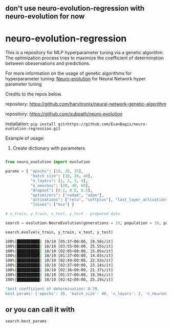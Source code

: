 ## don't use neuro-evolution-regression with neuro-evolution for now

# neuro-evolution-regression

This is a repository for MLP hyperparameter tuning via a genetic algorithm. The optimization process tries to maximize the coefficient of determination between obeservations and predictions.

For more information on the usage of genetic algorithms for hyperparameter tuning:
[Neuro-evolution]('https://en.wikipedia.org/wiki/Neuroevolution') for Neural Network hyper parameter tuning

Credits to the repos below.

[]('https://github.com/harvitronix') repository: <https://github.com/harvitronix/neural-network-genetic-algorithm>

[]('https://github.com/subpath') repository: <https://github.com/subpath/neuro-evolution>


installation: `pip install git+https://github.com/EvanBagis/neuro-evolution-regression.git`

Example of usage:

1. Create dictionary with parameters

```python

from neuro_evolution import evolution

params = { "epochs": [10, 20, 35],
           "batch_size": [10, 20, 40],
           "n_layers": [1, 2, 3, 4],
           "n_neurons": [20, 40, 60],
           "dropout": [0.1, 0.2, 0.5],
           "optimizers": ["nadam", "adam"],
           "activations": ["relu", "softplus"], "last_layer_activations": ["linear"],
           "losses": ["mse"] }
```

```python
# x_train, y_train, x_test, y_test - prepared data

search = evolution.NeuroEvolution(generations = 10, population = 10, params=params)

search.evolve(x_train, y_train, x_test, y_test)
```

```bash
100%|██████████| 10/10 [05:37<00:00, 29.58s/it]
100%|██████████| 10/10 [03:55<00:00, 25.55s/it]
100%|██████████| 10/10 [02:05<00:00, 15.05s/it]
100%|██████████| 10/10 [01:37<00:00, 14.03s/it]
100%|██████████| 10/10 [02:49<00:00, 22.53s/it]
100%|██████████| 10/10 [02:37<00:00, 23.14s/it]
100%|██████████| 10/10 [02:36<00:00, 21.37s/it]
100%|██████████| 10/10 [01:57<00:00, 18.56s/it]
100%|██████████| 10/10 [02:42<00:00, 25.29s/it]
```

```bash
"best coefficient of determination: 0.79,
best params: {'epochs': 35, 'batch_size': 40, 'n_layers': 2, 'n_neurons': 20, 'dropout': 0.1, 'optimizers': 'nadam', 'activations': 'relu'}"
```

## or you can call it with

```python
search.best_params
```
